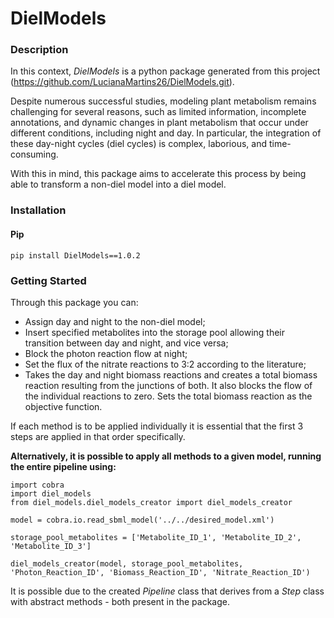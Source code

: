 # DielModels

### Description
In this context, *DielModels* is a python package generated from this project (https://github.com/LucianaMartins26/DielModels.git).

Despite numerous successful studies, modeling plant metabolism remains challenging for several reasons, such as limited information, incomplete annotations, and dynamic changes in plant metabolism that occur under different conditions, including night and day.
In particular, the integration of these day-night cycles (diel cycles) is complex, laborious, and time-consuming.

With this in mind, this package aims to accelerate this process by being able to transform a non-diel model into a diel model.

### Installation
#### Pip

``` pip install DielModels==1.0.2 ```

### Getting Started
Through this package you can:

* Assign day and night to the non-diel model;
* Insert specified metabolites into the storage pool allowing their transition between day and night, and vice versa; 
* Block the photon reaction flow at night; 
* Set the flux of the nitrate reactions to 3:2 according to the literature; 
* Takes the day and night biomass reactions and creates a total biomass reaction resulting from the junctions of both. It also blocks the flow of the individual reactions to zero. Sets the total biomass reaction as the objective function.

If each method is to be applied individually it is essential that the first 3 steps are applied in that order specifically.

**Alternatively, it is possible to apply all methods to a given model, running the entire pipeline using:**

```
import cobra
import diel_models
from diel_models.diel_models_creator import diel_models_creator

model = cobra.io.read_sbml_model('../../desired_model.xml')

storage_pool_metabolites = ['Metabolite_ID_1', 'Metabolite_ID_2', 'Metabolite_ID_3']

diel_models_creator(model, storage_pool_metabolites, 'Photon_Reaction_ID', 'Biomass_Reaction_ID', 'Nitrate_Reaction_ID')
```

It is possible due to the created *Pipeline* class that derives from a *Step* class with abstract methods - both present in the package.
